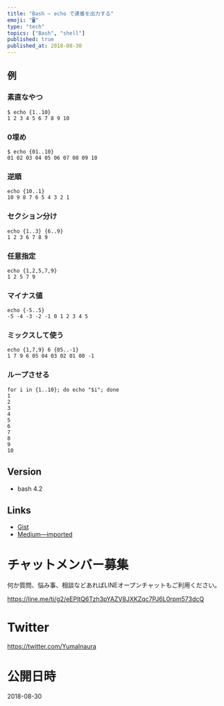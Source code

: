 ```yaml
---
title: "Bash — echo で連番を出力する"
emoji: "🖥"
type: "tech"
topics: ["Bash", "shell"]
published: true
published_at: 2018-08-30
---
```



## 例

### 素直なやつ

```
$ echo {1..10}
1 2 3 4 5 6 7 8 9 10
```

### 0埋め

```
$ echo {01..10}
01 02 03 04 05 06 07 08 09 10
```


### 逆順

```
echo {10..1}
10 9 8 7 6 5 4 3 2 1
```

### セクション分け

```
echo {1..3} {6..9}
1 2 3 6 7 8 9
```

### 任意指定

```
echo {1,2,5,7,9}
1 2 5 7 9
```

### マイナス値

```
echo {-5..5}
-5 -4 -3 -2 -1 0 1 2 3 4 5
```

### ミックスして使う

```
echo {1,7,9} 6 {05..-1}
1 7 9 6 05 04 03 02 01 00 -1
```

### ループさせる

```
for i in {1..10}; do echo "$i"; done
1
2
3
4
5
6
7
8
9
10
```

## Version

- bash 4.2

## Links

- [Gist](https://gist.github.com/YumaInaura/5d11011781fc2db4dd8b5253bc96e27a)
- [Medium—imported](https://medium.com/supersonic-generation/bash-echo-repeated-number-ed2a704ccdf5)








<!-- Update From Qiita API -->

# チャットメンバー募集


何か質問、悩み事、相談などあればLINEオープンチャットもご利用ください。

https://line.me/ti/g2/eEPltQ6Tzh3pYAZV8JXKZqc7PJ6L0rpm573dcQ





# Twitter


https://twitter.com/YumaInaura


<!-- Update From Qiita API -->



# 公開日時

2018-08-30
